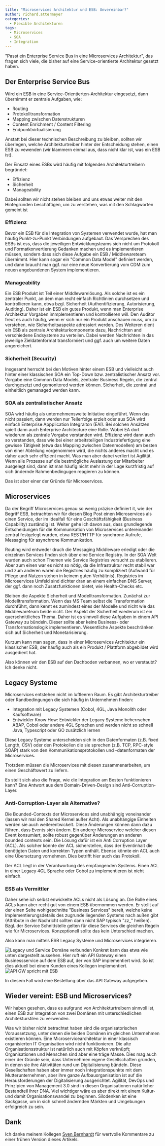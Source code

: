 ```yaml
---
title: "Microservices Architektur und ESB: Unvereinbar?"
author: richard.attermeyer
categories:
  - Flexible Architekturen
tags:
  - Microservices
  - SOA
  - Integration
---
```

"Passt ein Enterprise Service Bus in eine Microservices Architektur", das fragen sich viele, die bisher auf eine Service-orientierte Architektur gesetzt haben.

## Der Enterprise Service Bus
Wird ein ESB in eine Service-Orientierten-Architektur eingesetzt, dann übernimmt er zentrale Aufgaben, wie:

* Routing
* Protokolltransformation
* Mapping zwischen Datenstrukturen
* Content Enrichment / Content Filtering
* Endpunktvirtualisierung

Anstatt bei dieser technischen Beschreibung zu bleiben, sollten wir überlegen, welche Architekturtreiber hinter der
Entscheidung stehen, einen ESB zu vewenden (wir klammern einmal aus, dass nicht klar ist, was ein ESB ist).

Der Einsatz eines ESBs wird häufig mit folgenden Architekturtreibern begründet:

* Effizienz
* Sicherheit
* Manageability

Dabei sollten wir nicht stehen bleiben und uns etwas weiter mit den Hintegründen beschäftigen, um zu verstehen, was mit den Schlagworten gemeint ist

### Effizienz
Bevor ein ESB für die Integration von Systemen verwendet wurde, hat man häufig Punkt-zu-Punkt Verbindungen aufgebaut.
Das Versprechen des ESBs ist ess, dass die jeweiligen Entwicklungsteams sich nicht um
Protokoll und Formatkonvertierung Gedanken machen und es implementieren müssen, sondern dass sich diese Aufgabe ein ESB / Middlewareteam übernimmt.
Hier kann sogar ein "Common Data Model" definiert werden, und dann braucht man ggf. nur eine neue Konvertierung vom CDM zum neuen angebundenen System implementieren.

### Manageability
Ein ESB Produkt ist Teil einer Middlewarelösung. Als solche ist es ein zentraler Punkt, an dem man recht einfach Richtlinien durchsetzen und kontrollieren kann, etwa bzgl. Sicherheit (Authentifizierung, Autorisierung, Auditing).
Daher ist ein ESB ein gutes Produkt, wenn man Enterprise Architektur Vorgaben immplementieren und kontrollieren will.
Den Auditor freut es auch häufig, wenn er sich nur ein Produkt anschauen muss, um zu verstehen, wie Sicherheitsaspekte adressiert werden.
Des Weiteren dient ein ESB als zentrale Architekturkomponente dazu, Nachrichten and verschiedene Endsysteme zu verteilen. Dabei werden Nachrichten in das jeweilige Zieldatenformat transformiert und ggf. auch um weitere Daten angereichert.

### Sicherheit (Security)

Insgesamt herrscht bei den Motiven hinter einem ESB und vielleicht auch hinter einer klassischen SOA ein Top-Down bzw. zentralistischer Ansatz vor. Vorgabe eine Common Data Models, zentraler Business Regeln, die zentral durchgesetzt und
gemonitored werden können. Sicherheit, die zentral und einheitlich gemanaged werden kann.

### SOA als zentralistischer Ansatz
SOA wird häufig als unternehmensweite Initiative eingeführt. Wenn das nicht passiert, dann werden nur Teilerfolge erzielt oder aus SOA wird einfach Enterprise Appplication Integraiton (EAI).
Bei solchen Ansätzen spielt dann auch Enterprise Architecture eine Rolle. Wobei EA dort wiederum als zentrale Vorgabe verstanden wird.
Effizienz wird dann auch so verstanden, dass wie bei einer arbeitsteiligen Industriefertigung eine gewisse Tätigkeit (etwa das Mapping zwischen Datenmodellen) am besten von einer Abteilung vorgenommen wird, die nichts anderes macht und es daher auch sehr effizient macht.
Was man aber dabei verliert ist Agilität. Wenn alle Prozesse auf die bestmögliche Auslastung der Mitarbeiter ausgelegt sind, dann ist man häufig nicht mehr in der Lage kurzfristig auf sich ändernde Rahmenbedingugen reagieren zu können.

Das ist aber einer der Gründe für Microservices.

## Microservices

Da der Begriff Microservices genau so wenig präzise definiert it, wie der Begriff ESB, betrachten wir für diesen Blog Post einen Microservices als einen Service, der im Idealfall für eine Geschäftsfähigkeit (Business Capability) zuständig ist. Weiter gehe ich davon aus, dass grundlegende Entscheidungen für die Kommunikation von Microservices untereinander
zentral festgelegt wurden, etwa REST/HTTP für synchrone Aufrufe, Messaging für asynchrone Kommunikation.

Routing wird entweder druch die Messaging Middleware erledigt oder die einzelnen Services finden sich über eine Service Registry.
In der SOA Welt wurden auch schon Themen wie Service Registries versucht zu etablieren. Aber zum einen war es nicht so nötig, da die Infrastruktur recht stabil war und zum anderen waren die Registries häufig zu kompliziert (Aufwand für Pflege und Nutzen stehen in keinem guten Verhältnis). Registries im Microservices Umfeld sind dichter dran an einem einfachen DNS Server, der ggf. dann noch Zusatzfunktionen bietet, wie Health-Checks etc.

Bleiben die Aspekte Sicherheit und Modelltransformation. Zunächst zur Modelltransformation. Wenn das MS Team selbst die Transformation durchführt, dann kennt es zumindest eines der Modelle und nicht wie das Middlewareteam beide nicht.
Der Aspekt der Sicherheit wiederum ist ein querschnittliches Thema. Daher ist es sinnvoll diese Aufgaben in einem API Gateway zu bündeln.
Dieser sollte aber keine Business- oder Transformationslogik implementieren. Wesentliche Aspekte beschränken sich auf Sicherheit und Monetarisierung.

Kurzum kann man sagen, dass in einer Microservices Architektur ein klassischer ESB, der häufig auch als ein Produkt / Plattform abgebildet wird ausgedient hat.

Also können wir den ESB auf den Dachboden verbannen, wo er verstaubt? Ich denke nicht.

## Legacy Systeme

Microservices entstehen nicht im luftleeren Raum. Es gibt Architekturtreiber oder Randbedingungen die sich häufig in Unternehmen finden:

* Integration mit Legacy Systemen (Cobol, 4GL, Java Monolith oder Kaufsoftware)
* Entwickler Know How: Entwickler der Legacy Systeme beherrschen ABAP, Cobol oder andere 4GL Sprachen und werden nicht so schnell Java, Typescript oder GO zusätzlich lernen

Diese Legacy Systeme unterscheiden sich in den Datenformaten (z.B. fixed Length, CSV) oder den Protokollen die sie sprechen (z.B. TCP, RPC-style SOAP) stark von den Kommunikationsprotokollen und -datenformaten der Microservices.

Trotzdem müssen die Microservices mit diesen zusammenarbeiten, um einen Geschäftswert zu liefern.

Es stellt sich also die Frage, wie die Integration am Besten funktionieren kann? Eine Antwort aus dem Domain-Driven-Design sind Anti-Corruption-Layer.

### Anti-Corruption-Layer als Alternative?
Die Bounded-Contexts der Microservices sind unabhängig voneinander (lassen wir mal den Shared Kernel außer Acht). Als unabhängige Einheiten werden sie auch weiterentwickelt. Diese Änderungen können dann dazu führen, dass Events sich ändern.
Ein anderer Microservice welcher diesen Event konsumiert, sollte robust gegenüber Änderungen an anderen bounded contexts sein.
Die Lösung dafür ist ein Anti Corruption Layer (ACL). Als solcher könnte der ACL sicherstellen, dass der Eventinhalt die benötigten Daten und
korrekten Typen enthält. Ebenso könnte ein ACL auch eine Übersetzung vornehmen. Dies betrifft hier auch das Protokoll.

Der ACL liegt in der Verantwortung des empfangenden Systems. Einen ACL in einer Legacy 4GL Sprache oder Cobol zu implementieren ist nicht einfach.

### ESB als Vermittler

Daher sehe ich selbst enwickelte ACLs nicht als Lösung an. Die Rolle eines ACLs kann aber recht gut von einem ESB übernommen werden.
Er stellt auf der einen Seite wohlgeschnitte "Business Services" bereit, welche keine Implementierungsdetails des zugrunde liegenden Systems
nach außen gibt (Attribute in der Nachricht sollten dann nicht SAP typisch "zz_" heißen). Bzgl. der Service Schnittstelle gelten für diese Services die gleichen Regeln wie für Microservices. Konzeptionell sollte das kein Unterschied machen.

Also kann man mittels ESB Legacy Systeme und Microservices integrieren.

![Legacy und Service Domäne verbunden](/img/posts/2016-09-14/CAFA.png)
Konkret kann das etwa wie unten dargestellt aussehen. Hier ruft ein API Gateway einen Businessservice
auf dem ESB auf, der von SAP implementiert wird. So ist dies aktuell bei einem
Kunden eines Kollegen implementiert.
![API GW spricht mit ESB](/img/posts/2016-09-14/api_gw_esb_beispiel.jpg)

In diesem Fall wird eine Bestellung über das API Gateway aufgegeben.

## Wieder vereint: ESB und Microservices?

Wir haben gesehen, dass es aufgrund von Architekturtreibern sinnvoll ist, einen ESB zur Integration von zwei Domänen mit unterschiedlichen
Architekturstilen zu verwenden.

Was wir bisher nicht betrachtet haben sind die organisatorischen Voraussetzung, unter denen die beiden Domänen im gleichen Unternehmen existieren können. Eine Microservicearchitektur in einer klassisch organisierten IT Organisation wird nicht funktionieren.
Die alte Organisationsstruktur ist natürlich auch mit Köpfen verknüpft; Organisationen und Menschen sind aber eine träge Masse.
Dies mag auch einer der Gründe sein, dass Unternehmen eigene Gesellschaften gründen, in denen sie ihre Aktivitäten rund um Digitalisierung bündeln. Diese Gesellschaften haben aber immer noch Integrationspunkte mit dem Mutterunternehmen, aber ihre ganze Aufbauorganisation ist auf die Herausforderungen der Digitalisierung ausgerichtet. Agilität, DevOps und Prinzipien von Management 3.0 sind in diesen Organisationen natürlicher Bestandteil ihrer DNA.
Viel wichtiger wäre es aber direkt mit einem Kultur- und damit Organisationswandel zu beginnen. Silodenken ist eine Sackgasse, um in sich schnell ändernden Märkten und Umgebungen erfolgreich zu sein.


## Dank
Ich danke meinem Kollegen [Sven Bernhardt](https://svenbernhardt.wordpress.com/) für wertvolle Kommentare zu einer frühen Version dieses Artikels.
